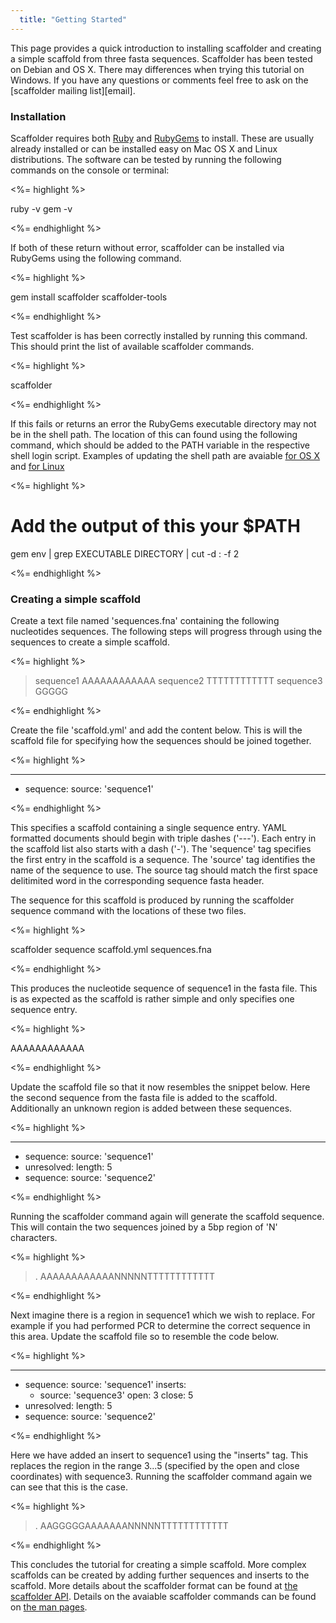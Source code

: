 ```yaml
---
  title: "Getting Started"
---
```


This page provides a quick introduction to installing scaffolder and creating
a simple scaffold from three fasta sequences. Scaffolder has been tested on
Debian and OS X. There may differences when trying this tutorial on Windows. If
you have any questions or comments feel free to ask on the [scaffolder mailing
list][email].

### Installation

Scaffolder requires both [Ruby][] and [RubyGems][] to install. These are
usually already installed or can be installed easy on Mac OS X and Linux
distributions. The software can be tested by running the following commands on
the console or terminal:

<%= highlight %>

  ruby -v
  gem -v

<%= endhighlight %>

If both of these return without error, scaffolder can be installed via RubyGems
using the following command.

<%= highlight %>

  gem install scaffolder scaffolder-tools

<%= endhighlight %>

Test scaffolder is has been correctly installed by running this command. This
should print the list of available scaffolder commands.

<%= highlight %>

  scaffolder

<%= endhighlight %>

If this fails or returns an error the RubyGems executable directory may not be
in the shell path. The location of this can found using the following command,
which should be added to the PATH variable in the respective shell login
script. Examples of updating the shell path are avaiable [for OS X][osx_path]
and [for Linux][linux_path]

<%= highlight %>

  # Add the output of this your $PATH
  gem env | grep EXECUTABLE DIRECTORY | cut -d : -f 2

<%= endhighlight %>

### Creating a simple scaffold

Create a text file named 'sequences.fna' containing the following nucleotides
sequences. The following steps will progress through using the sequences to
create a simple scaffold.

<%= highlight %>

  >sequence1
  AAAAAAAAAAAA
  >sequence2
  TTTTTTTTTTTT
  >sequence3
  GGGGG

<%= endhighlight %>

Create the file 'scaffold.yml' and add the content below. This is will the
scaffold file for specifying how the sequences should be joined together.

<%= highlight %>

---
- sequence:
    source: 'sequence1'

<%= endhighlight %>

This specifies a scaffold containing a single sequence entry. YAML formatted
documents should begin with triple dashes ('---'). Each entry in the scaffold
list also starts with a dash ('-'). The 'sequence' tag specifies the first
entry in the scaffold is a sequence. The 'source' tag identifies the name of
the sequence to use. The source tag should match the first space delitimited
word in the corresponding sequence fasta header.

The sequence for this scaffold is produced by running the scaffolder sequence
command with the locations of these two files.

<%= highlight %>

  scaffolder sequence scaffold.yml sequences.fna

<%= endhighlight %>

This produces the nucleotide sequence of sequence1 in the fasta file. This is
as expected as the scaffold is rather simple and only specifies one sequence
entry.

<%= highlight %>

  > 
  AAAAAAAAAAAA

<%= endhighlight %>

Update the scaffold file so that it now resembles the snippet below. Here the
second sequence from the fasta file is added to the scaffold. Additionally an
unknown region is added between these sequences.

<%= highlight %>

  ---
  - sequence:
      source: 'sequence1'
  - unresolved:
      length: 5
  - sequence:
      source: 'sequence2'

<%= endhighlight %>

Running the scaffolder command again will generate the scaffold sequence. This
will contain the two sequences joined by a 5bp region of 'N' characters.

<%= highlight %>

  >.
  AAAAAAAAAAAANNNNNTTTTTTTTTTTT

<%= endhighlight %>

Next imagine there is a region in sequence1 which we wish to replace. For
example if you had performed PCR to determine the correct sequence in this
area. Update the scaffold file so to resemble the code below.

<%= highlight %>

  ---
  - sequence:
      source: 'sequence1'
      inserts:
      - source: 'sequence3'
        open: 3
        close: 5
  - unresolved:
      length: 5
  - sequence:
      source: 'sequence2'

<%= endhighlight %>

Here we have added an insert to sequence1 using the "inserts" tag. This
replaces the region in the range 3...5 (specified by the open and close
coordinates) with sequence3. Running the scaffolder command again we can see
that this is the case.

<%= highlight %>

  >.
  AAGGGGGAAAAAAANNNNNTTTTTTTTTTTT

<%= endhighlight %>

This concludes the tutorial for creating a simple scaffold. More complex
scaffolds can be created by adding further sequences and inserts to the
scaffold. More details about the scaffolder format can be found at
[the scaffolder API][api]. Details on the avaiable scaffolder commands can
be found on [the man pages][man].

[Ruby]: http://www.ruby-lang.org/
[RubyGems]: http://rubygems.org/
[osx_path]: http://stackoverflow.com/questions/135688/setting-environment-variables-in-os-x
[linux_path]: http://www.troubleshooters.com/linux/prepostpath.htm
[man]: /man
[api]: http://rubydoc.info/gems/scaffolder/0.4.1/Scaffolder
